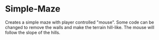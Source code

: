 # Simple-Maze
Creates a simple maze with player controlled "mouse". Some code can be changed to remove the walls and make the terrain hill-like. The mouse will follow the slope of the hills.
